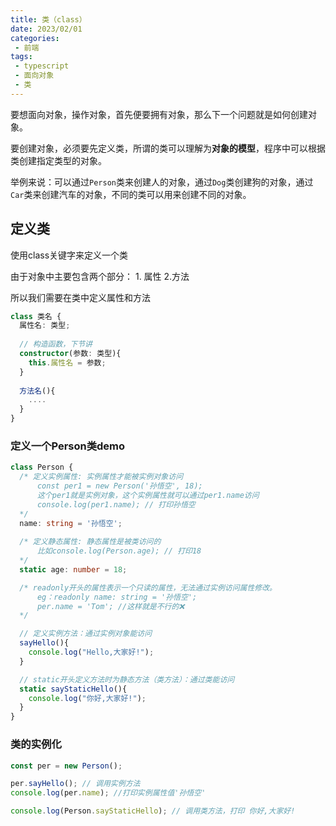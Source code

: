 ```yaml
---
title: 类（class）
date: 2023/02/01
categories:
 - 前端
tags:
 - typescript
 - 面向对象
 - 类
---
```


要想面向对象，操作对象，首先便要拥有对象，那么下一个问题就是如何创建对象。

要创建对象，必须要先定义类，所谓的类可以理解为**对象的模型**，程序中可以根据类创建指定类型的对象。

举例来说：可以通过`Person`类来创建人的对象，通过`Dog`类创建狗的对象，通过`Car`类来创建汽车的对象，不同的类可以用来创建不同的对象。

## 定义类

使用class关键字来定义一个类

由于对象中主要包含两个部分： 1. 属性  2.方法

所以我们需要在类中定义属性和方法

```typescript
class 类名 {
  属性名: 类型;
  
  // 构造函数，下节讲
  constructor(参数: 类型){
    this.属性名 = 参数;
  }
  
  方法名(){
    ....
  }
}
```

### 定义一个Person类demo

```typescript
class Person {
  /* 定义实例属性: 实例属性才能被实例对象访问
      const per1 = new Person('孙悟空', 18);
      这个per1就是实例对象，这个实例属性就可以通过per1.name访问
      console.log(per1.name); // 打印孙悟空
  */
  name: string = '孙悟空';
  
  /* 定义静态属性: 静态属性是被类访问的
      比如console.log(Person.age); // 打印18
  */
  static age: number = 18;

  /* readonly开头的属性表示一个只读的属性，无法通过实例访问属性修改。
      eg：readonly name: string = '孙悟空'; 
      per.name = 'Tom'; //这样就是不行的❌
  */

  // 定义实例方法：通过实例对象能访问
  sayHello(){
    console.log("Hello,大家好!");
  }

  // static开头定义方法时为静态方法（类方法）：通过类能访问
  static sayStaticHello(){
    console.log("你好,大家好!");
  }
}
```

### 类的实例化

```ts
const per = new Person();

per.sayHello(); // 调用实例方法
console.log(per.name); //打印实例属性值'孙悟空'

console.log(Person.sayStaticHello); // 调用类方法，打印 你好,大家好!
```